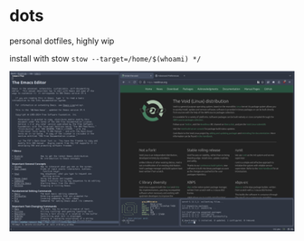 # dots
personal dotfiles, highly wip

install with stow `stow --target=/home/$(whoami) */`

![](screenshot.png)
